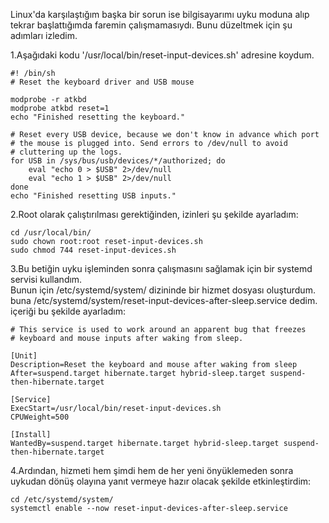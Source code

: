 Linux'da karşılaştığım başka bir sorun ise bilgisayarımı uyku moduna alıp tekrar başlattığımda faremin çalışmamasıydı. Bunu düzeltmek için şu adımları izledim.

1.Aşağıdaki kodu '/usr/local/bin/reset-input-devices.sh' adresine koydum.

```
#! /bin/sh
# Reset the keyboard driver and USB mouse 
        
modprobe -r atkbd
modprobe atkbd reset=1
echo "Finished resetting the keyboard."
        
# Reset every USB device, because we don't know in advance which port
# the mouse is plugged into. Send errors to /dev/null to avoid 
# cluttering up the logs.
for USB in /sys/bus/usb/devices/*/authorized; do
    eval "echo 0 > $USB" 2>/dev/null 
    eval "echo 1 > $USB" 2>/dev/null
done
echo "Finished resetting USB inputs."
```


2.Root olarak çalıştırılması gerektiğinden, izinleri şu şekilde ayarladım:

```
cd /usr/local/bin/
sudo chown root:root reset-input-devices.sh
sudo chmod 744 reset-input-devices.sh
```

3.Bu betiğin uyku işleminden sonra çalışmasını sağlamak için bir systemd servisi kullandım.  
Bunun için /etc/systemd/system/ dizininde bir hizmet dosyası oluşturdum.
buna /etc/systemd/system/reset-input-devices-after-sleep.service dedim. içeriği bu şekilde ayarladım:


```
# This service is used to work around an apparent bug that freezes 
# keyboard and mouse inputs after waking from sleep.
            
[Unit]
Description=Reset the keyboard and mouse after waking from sleep
After=suspend.target hibernate.target hybrid-sleep.target suspend-then-hibernate.target
            
[Service]
ExecStart=/usr/local/bin/reset-input-devices.sh
CPUWeight=500
           
[Install]
WantedBy=suspend.target hibernate.target hybrid-sleep.target suspend-then-hibernate.target
```


4.Ardından, hizmeti hem şimdi hem de her yeni önyüklemeden sonra uykudan dönüş olayına yanıt vermeye hazır olacak şekilde etkinleştirdim:

```
cd /etc/systemd/system/
systemctl enable --now reset-input-devices-after-sleep.service
```
